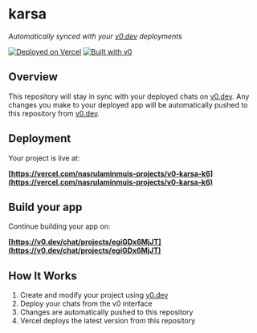 # karsa

*Automatically synced with your [v0.dev](https://v0.dev) deployments*

[![Deployed on Vercel](https://img.shields.io/badge/Deployed%20on-Vercel-black?style=for-the-badge&logo=vercel)](https://vercel.com/nasrulaminmuis-projects/v0-karsa-k6)
[![Built with v0](https://img.shields.io/badge/Built%20with-v0.dev-black?style=for-the-badge)](https://v0.dev/chat/projects/egiGDx6MjJT)

## Overview

This repository will stay in sync with your deployed chats on [v0.dev](https://v0.dev).
Any changes you make to your deployed app will be automatically pushed to this repository from [v0.dev](https://v0.dev).

## Deployment

Your project is live at:

**[https://vercel.com/nasrulaminmuis-projects/v0-karsa-k6](https://vercel.com/nasrulaminmuis-projects/v0-karsa-k6)**

## Build your app

Continue building your app on:

**[https://v0.dev/chat/projects/egiGDx6MjJT](https://v0.dev/chat/projects/egiGDx6MjJT)**

## How It Works

1. Create and modify your project using [v0.dev](https://v0.dev)
2. Deploy your chats from the v0 interface
3. Changes are automatically pushed to this repository
4. Vercel deploys the latest version from this repository
